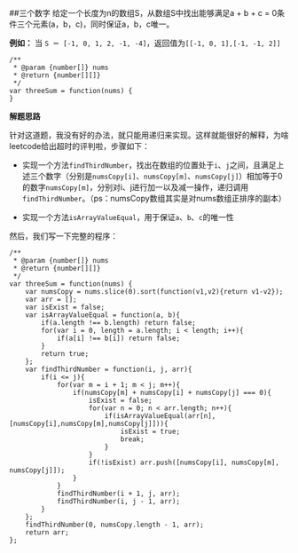 ##三个数字
给定一个长度为n的数组S，从数组S中找出能够满足a + b + c = 0条件三个元素(a，b，c)，同时保证a，b，c唯一。

**例如：**
当 `S ＝ [-1, 0, 1, 2, -1, -4]`，返回值为`[[-1, 0, 1],[-1, -1, 2]]`
```
/**
 * @param {number[]} nums
 * @return {number[][]}
 */
var threeSum = function(nums) {
}
```

**解题思路**

针对这道题，我没有好的办法，就只能用递归来实现。这样就能很好的解释，为啥leetcode给出超时的评判啦，步骤如下：

- 实现一个方法`findThirdNumber`，找出在数组的位置处于`i`、`j`之间，且满足上述三个数字（分别是`numsCopy[i]`、`numsCopy[m]`、`numsCopy[j]`）相加等于0的数字`numsCopy[m]`，分别对i、j进行加一以及减一操作，递归调用`findThirdNumber`。（ps：numsCopy数组其实是对nums数组正排序的副本）


- 实现一个方法`isArrayValueEqual`，用于保证`a`、`b`、`c`的唯一性

然后，我们写一下完整的程序：
```
/**
 * @param {number[]} nums
 * @return {number[][]}
 */
var threeSum = function(nums) {
    var numsCopy = nums.slice(0).sort(function(v1,v2){return v1-v2});
    var arr = [];
    var isExist = false;
    var isArrayValueEqual = function(a, b){
        if(a.length !== b.length) return false;
        for(var i = 0, length = a.length; i < length; i++){
            if(a[i] !== b[i]) return false;
        }
        return true;
    };
    var findThirdNumber = function(i, j, arr){
        if(i <= j){
            for(var m = i + 1; m < j; m++){
                if(numsCopy[m] + numsCopy[i] + numsCopy[j] === 0){
                    isExist = false;
                    for(var n = 0; n < arr.length; n++){
                        if(isArrayValueEqual(arr[n],[numsCopy[i],numsCopy[m],numsCopy[j]])){
                            isExist = true;
                            break;
                        }
                    }
                    if(!isExist) arr.push([numsCopy[i], numsCopy[m], numsCopy[j]]);
                }
            }
            findThirdNumber(i + 1, j, arr);
            findThirdNumber(i, j - 1, arr);
        }
    };
    findThirdNumber(0, numsCopy.length - 1, arr);
    return arr;   
};
```

